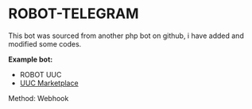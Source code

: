 # ROBOT-TELEGRAM

This bot was sourced from another php bot on github, i have added and modified some codes.

<b>Example bot:</b>
<ul>
<li>ROBOT UUC</li>
<li><a href="https://t.me/telipokbot" target="_blank">UUC Marketplace</a></li>
</ul>

Method: Webhook
